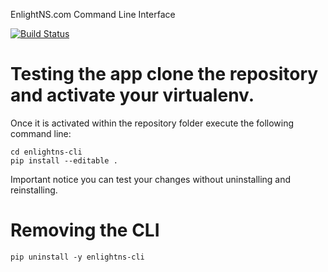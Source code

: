EnlightNS.com Command Line Interface

[![Build Status](https://travis-ci.org/EnlightNS/enlightns-cli.svg?branch=develop)](https://travis-ci.org/EnlightNS/enlightns-cli)

# Testing the app clone the repository and activate your virtualenv.
Once it is activated within the repository folder execute the following command line:

    cd enlightns-cli
    pip install --editable .

Important notice you can test your changes without uninstalling and reinstalling.

# Removing the CLI

    pip uninstall -y enlightns-cli